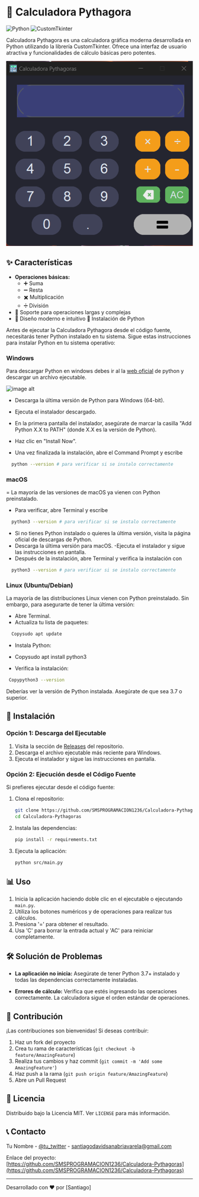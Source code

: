 # 🧮 Calculadora Pythagora

![Python](https://img.shields.io/badge/Python-3776AB?style=for-the-badge&logo=python&logoColor=white)
![CustomTkinter](https://img.shields.io/badge/CustomTkinter-FF6F00?style=for-the-badge&logo=tkinter&logoColor=white)

Calculadora Pythagora es una calculadora gráfica moderna desarrollada en Python utilizando la librería CustomTkinter. Ofrece una interfaz de usuario atractiva y funcionalidades de cálculo básicas pero potentes.



![image alt](https://github.com/SMSPROGRAMACION1236/Calculadora-Pythagoras/blob/e42d9871955d941e97f835f9052794e34e827382/resources/calculator.png?raw=True)

## ✨ Características

- **Operaciones básicas:**
  - ➕ Suma
  - ➖ Resta
  - ✖️ Multiplicación
  - ➗ División
- 🔢 Soporte para operaciones largas y complejas
- 🎨 Diseño moderno e intuitivo
🐍 Instalación de Python

Antes de ejecutar la Calculadora Pythagora desde el código fuente, necesitarás tener Python instalado en tu sistema. Sigue estas instrucciones para instalar Python en tu sistema operativo:

### Windows

Para descargar Python en windows debes ir al la [web oficial](https://www.python.org/downloads/) de python y descargar un archivo ejecutable.

![image alt](https://github.com/SMSPROGRAMACION1236/Calculadora-Pythagoras/blob/e42d9871955d941e97f835f9052794e34e827382/resources/pytho_init.png?raw=True)



- Descarga la última versión de Python para Windows (64-bit).

- Ejecuta el instalador descargado.
- En la primera pantalla del instalador, asegúrate de marcar la casilla "Add Python X.X to PATH" (donde X.X es la versión de Python).

- Haz clic en "Install Now".
- Una vez finalizada la instalación, abre el Command Prompt y escribe 
 ```bash
   python --version # para verificar si se instalo correctamente
   ```


### macOS

= La mayoría de las versiones de macOS ya vienen con Python preinstalado.
-  Para verificar, abre Terminal  y escribe
 ```bash
   python3 --version # para verificar si se instalo correctamente
   ```

- Si no tienes Python instalado o quieres la última versión, visita la página oficial de descargas de Python.
- Descarga la última versión para macOS.
-Ejecuta el instalador y sigue las instrucciones en pantalla.
- Después de la instalación, abre Terminal y verifica la instalación con 
 ```bash
   python3 --version # para verificar si se instalo correctamente
   ```

### Linux (Ubuntu/Debian)
La mayoría de las distribuciones Linux vienen con Python preinstalado. Sin embargo, para asegurarte de tener la última versión:

- Abre Terminal.
- Actualiza tu lista de paquetes:
 ```bash
   Copysudo apt update
   ```



- Instala Python:
- Copysudo apt install python3

- Verifica la instalación:
```bash
 Copypython3 --version
```
Deberías ver la versión de Python instalada. Asegúrate de que sea 3.7 o superior.

## 🚀 Instalación

### Opción 1: Descarga del Ejecutable

1. Visita la sección de [Releases](https://github.com/SMSPROGRAMACION1236/Calculadora-Pythagoras/releases/) del repositorio.
2. Descarga el archivo ejecutable más reciente para Windows.
3. Ejecuta el instalador y sigue las instrucciones en pantalla.

### Opción 2: Ejecución desde el Código Fuente

Si prefieres ejecutar desde el código fuente:

1. Clona el repositorio:
   ```bash
   git clone https://github.com/SMSPROGRAMACION1236/Calculadora-Pythagoras.git
   cd Calculadora-Pythagoras
   ```

2. Instala las dependencias:
   ```bash
   pip install -r requirements.txt
   ```

3. Ejecuta la aplicación:
   ```bash
   python src/main.py
   ```

## 📊 Uso

1. Inicia la aplicación haciendo doble clic en el ejecutable o ejecutando `main.py`.
2. Utiliza los botones numéricos y de operaciones para realizar tus cálculos.
3. Presiona '=' para obtener el resultado.
4. Usa 'C' para borrar la entrada actual y 'AC' para reiniciar completamente.

## 🛠️ Solución de Problemas

- **La aplicación no inicia:**
  Asegúrate de tener Python 3.7+ instalado y todas las dependencias correctamente instaladas.

- **Errores de cálculo:**
  Verifica que estés ingresando las operaciones correctamente. La calculadora sigue el orden estándar de operaciones.

## 🤝 Contribución

¡Las contribuciones son bienvenidas! Si deseas contribuir:

1. Haz un fork del proyecto
2. Crea tu rama de características (`git checkout -b feature/AmazingFeature`)
3. Realiza tus cambios y haz commit (`git commit -m 'Add some AmazingFeature'`)
4. Haz push a la rama (`git push origin feature/AmazingFeature`)
5. Abre un Pull Request

## 📄 Licencia

Distribuido bajo la Licencia MIT. Ver `LICENSE` para más información.

## 📞 Contacto

Tu Nombre - [@tu_twitter](https://twitter.com/tu_twitter) - santiagodavidsanabriavarela@gmail.com

Enlace del proyecto: [https://github.com/SMSPROGRAMACION1236/Calculadora-Pythagoras](https://github.com/SMSPROGRAMACION1236/Calculadora-Pythagoras)

---

Desarrollado con ❤️ por [Santiago]